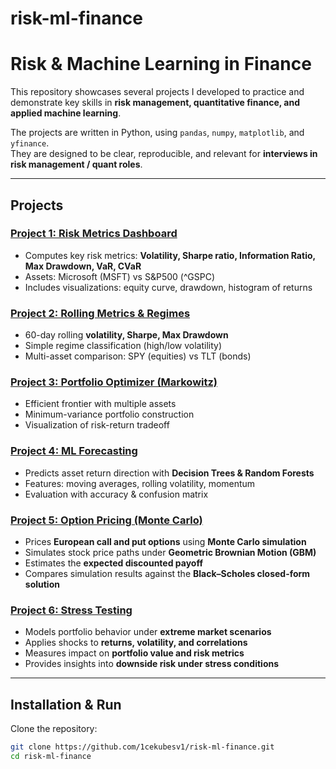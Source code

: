 # risk-ml-finance

# Risk & Machine Learning in Finance

This repository showcases several projects I developed to practice and demonstrate key skills in **risk management, quantitative finance, and applied machine learning**.

The projects are written in Python, using `pandas`, `numpy`, `matplotlib`, and `yfinance`.  
They are designed to be clear, reproducible, and relevant for **interviews in risk management / quant roles**.

---
## Projects

### [Project 1: Risk Metrics Dashboard](Project1_RiskMetricsDashboard)
- Computes key risk metrics: **Volatility, Sharpe ratio, Information Ratio, Max Drawdown, VaR, CVaR**
- Assets: Microsoft (MSFT) vs S&P500 (^GSPC)
- Includes visualizations: equity curve, drawdown, histogram of returns

### [Project 2: Rolling Metrics & Regimes](Project2_RollingMetricsRegimes)
- 60-day rolling **volatility, Sharpe, Max Drawdown**
- Simple regime classification (high/low volatility)
- Multi-asset comparison: SPY (equities) vs TLT (bonds)

### [Project 3: Portfolio Optimizer (Markowitz)](Project3_PortfolioOptimizer)
- Efficient frontier with multiple assets
- Minimum-variance portfolio construction
- Visualization of risk-return tradeoff

### [Project 4: ML Forecasting](Project4_MLForecasting)
- Predicts asset return direction with **Decision Trees & Random Forests**
- Features: moving averages, rolling volatility, momentum
- Evaluation with accuracy & confusion matrix

### [Project 5: Option Pricing (Monte Carlo)](Project5_OptionPricingMonteCarlo)
- Prices **European call and put options** using **Monte Carlo simulation**
- Simulates stock price paths under **Geometric Brownian Motion (GBM)**
- Estimates the **expected discounted payoff**
- Compares simulation results against the **Black–Scholes closed-form solution**

### [Project 6: Stress Testing](Project6_StressTesting)
- Models portfolio behavior under **extreme market scenarios**
- Applies shocks to **returns, volatility, and correlations**
- Measures impact on **portfolio value and risk metrics**
- Provides insights into **downside risk under stress conditions**

---

## Installation & Run

Clone the repository:
```bash
git clone https://github.com/1cekubesv1/risk-ml-finance.git
cd risk-ml-finance
